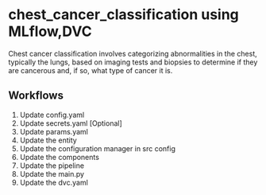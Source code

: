 # chest_cancer_classification using MLflow,DVC
Chest cancer classification involves categorizing abnormalities in the chest, typically the lungs, based on imaging tests and biopsies to determine if they are cancerous and, if so, what type of cancer it is.

## Workflows

1. Update config.yaml
2. Update secrets.yaml [Optional]
3. Update params.yaml
4. Update the entity
5. Update the configuration manager in src config
6. Update the components
7. Update the pipeline 
8. Update the main.py
9. Update the dvc.yaml